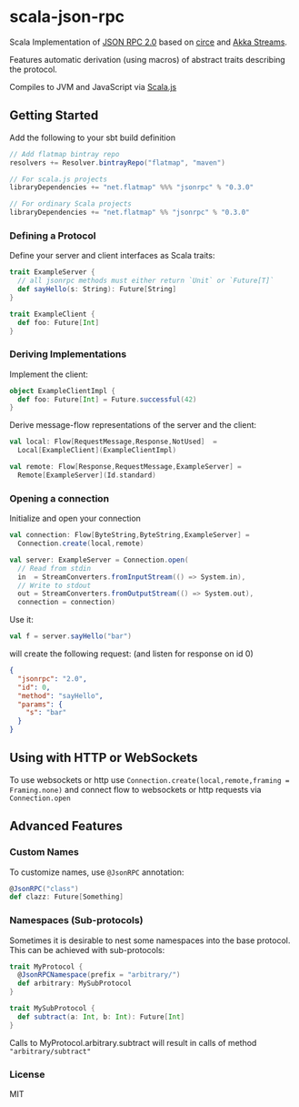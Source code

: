 # scala-json-rpc

Scala Implementation of [JSON RPC 2.0](http://www.jsonrpc.org/specification)
based on [circe](https://travisbrown.github.io/circe/) and [Akka Streams](http://doc.akka.io/docs/akka/2.4.11/scala/stream/index.html).

Features automatic derivation (using macros) of abstract traits describing the protocol.

Compiles to JVM and JavaScript via [Scala.js](https://www.scala-js.org/)

## Getting Started

Add the following to your sbt build definition

```scala
// Add flatmap bintray repo
resolvers += Resolver.bintrayRepo("flatmap", "maven")

// For scala.js projects
libraryDependencies += "net.flatmap" %%% "jsonrpc" % "0.3.0"

// For ordinary Scala projects
libraryDependencies += "net.flatmap" %% "jsonrpc" % "0.3.0"
```

### Defining a Protocol

Define your server and client interfaces as Scala traits:

```scala
trait ExampleServer {
  // all jsonrpc methods must either return `Unit` or `Future[T]`
  def sayHello(s: String): Future[String]
}
```

```scala
trait ExampleClient {
  def foo: Future[Int]
}
```

### Deriving Implementations

Implement the client:

```scala
object ExampleClientImpl {
  def foo: Future[Int] = Future.successful(42)
}
```

Derive message-flow representations of the server and the client:

```scala
val local: Flow[RequestMessage,Response,NotUsed]  =
  Local[ExampleClient](ExampleClientImpl)

val remote: Flow[Response,RequestMessage,ExampleServer] =
  Remote[ExampleServer](Id.standard)
```

### Opening a connection

Initialize and open your connection

```scala
val connection: Flow[ByteString,ByteString,ExampleServer] =
  Connection.create(local,remote)

val server: ExampleServer = Connection.open(
  // Read from stdin
  in  = StreamConverters.fromInputStream(() => System.in),
  // Write to stdout
  out = StreamConverters.fromOutputStream(() => System.out),
  connection = connection)
```

Use it:

```scala
val f = server.sayHello("bar")
```

will create the following request: (and listen for response on id 0)

```json
{
  "jsonrpc": "2.0",
  "id": 0,
  "method": "sayHello",
  "params": {
    "s": "bar"
  }
}
```

## Using with HTTP or WebSockets

To use websockets or http use `Connection.create(local,remote,framing = Framing.none)` and connect flow to websockets or http requests via `Connection.open`

## Advanced Features

### Custom Names

To customize names, use `@JsonRPC` annotation:

```scala
@JsonRPC("class")
def clazz: Future[Something]
```

### Namespaces (Sub-protocols)

Sometimes it is desirable to nest some namespaces into the base protocol. This can
be achieved with sub-protocols:

```scala
trait MyProtocol {
  @JsonRPCNamespace(prefix = "arbitrary/")
  def arbitrary: MySubProtocol
}

trait MySubProtocol {
  def subtract(a: Int, b: Int): Future[Int]
}
```

Calls to MyProtocol.arbitrary.subtract will result in calls of method `"arbitrary/subtract"`

### License

MIT
